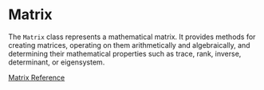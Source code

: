 # Matrix

The `Matrix` class represents a mathematical matrix. It provides methods for
creating matrices, operating on them arithmetically and algebraically, and
determining their mathematical properties such as trace, rank, inverse,
determinant, or eigensystem.

[Matrix Reference](https://ruby-doc.org/stdlib-2.6/libdoc/matrix/rdoc/Matrix.html)